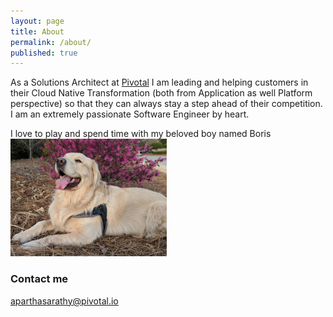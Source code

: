 ```yaml
---
layout: page
title: About
permalink: /about/
published: true
---
```


As a Solutions Architect at [Pivotal](www.pivotal.io) I am leading and helping customers in their Cloud Native Transformation (both from Application as well Platform perspective) so that they can always stay a step ahead of their competition. I am an extremely passionate Software Engineer by heart.

I love to play and spend time with my beloved boy named Boris ![](/images/boris.png)

### Contact me

[aparthasarathy@pivotal.io](mailto:aparthasarathy@pivotal.io)
